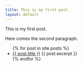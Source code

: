 ```yaml
---
title: This is my first post.
layout: default
---
```


This is my first post.

Here comes the second paragraph.

<ul>
  {% for post in site.posts %}
    <li>
      <a href="{{ post.url }}">{{ post.title }}</a>
      {{ post.excerpt }}
    </li>
  {% endfor %}
</ul>

